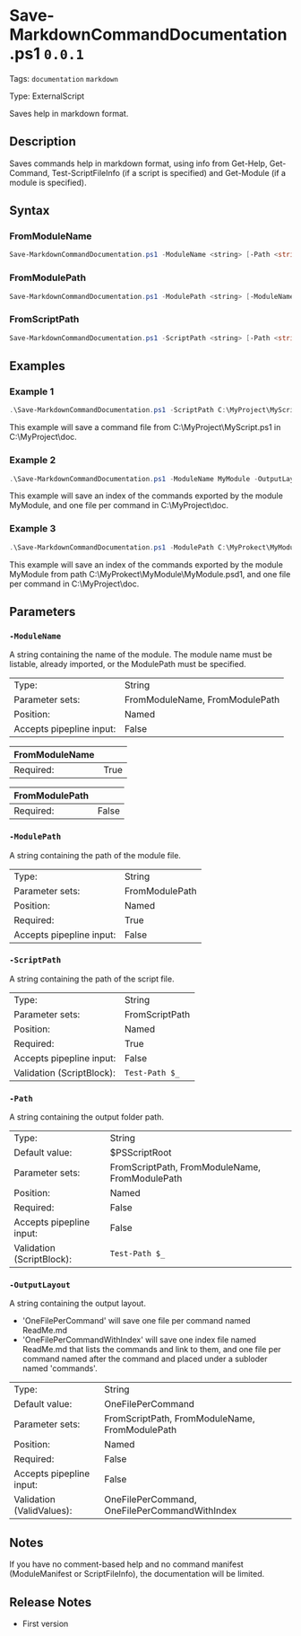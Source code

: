 # Save-MarkdownCommandDocumentation.ps1 `0.0.1`
Tags: `documentation` `markdown`

Type: ExternalScript

Saves help in markdown format.
## Description
Saves commands help in markdown format, using info from Get-Help, Get-Command, Test-ScriptFileInfo (if a script is specified) and Get-Module (if a module is specified).
## Syntax
### FromModuleName
```powershell
Save-MarkdownCommandDocumentation.ps1 -ModuleName <string> [-Path <string>] [-OutputLayout <string>] [<CommonParameters>]
```
### FromModulePath
```powershell
Save-MarkdownCommandDocumentation.ps1 -ModulePath <string> [-ModuleName <string>] [-Path <string>] [-OutputLayout <string>] [<CommonParameters>]
```
### FromScriptPath
```powershell
Save-MarkdownCommandDocumentation.ps1 -ScriptPath <string> [-Path <string>] [-OutputLayout <string>] [<CommonParameters>]
```
## Examples
### Example 1
```powershell
.\Save-MarkdownCommandDocumentation.ps1 -ScriptPath C:\MyProject\MyScript.ps1 -OutputLayout OneFilePerCommand -Path C:\MyProject\doc
```
This example will save a command file from C:\MyProject\MyScript.ps1 in C:\MyProject\doc.
### Example 2
```powershell
.\Save-MarkdownCommandDocumentation.ps1 -ModuleName MyModule -OutputLayout OneFilePerCommandWithIndex -Path C:\MyProject\doc
```
This example will save an index of the commands exported by the module MyModule, and one file per command in C:\MyProject\doc.
### Example 3
```powershell
.\Save-MarkdownCommandDocumentation.ps1 -ModulePath C:\MyProkect\MyModule\MyModule.psd1 -OutputLayout OneFilePerCommandWithIndex -Path C:\MyProject\doc
```
This example will save an index of the commands exported by the module MyModule from path C:\MyProkect\MyModule\MyModule.psd1, and one file per command in C:\MyProject\doc.
## Parameters
### `-ModuleName`
A string containing the name of the module.
The module name must be listable, already imported, or the ModulePath must be specified.

| | |
|:-|:-|
|Type:|String|
|Parameter sets:|FromModuleName, FromModulePath|
|Position:|Named|
|Accepts pipepline input:|False|

|FromModuleName| |
|:-|:-|
|Required:|True|

|FromModulePath| |
|:-|:-|
|Required:|False|
### `-ModulePath`
A string containing the path of the module file.

| | |
|:-|:-|
|Type:|String|
|Parameter sets:|FromModulePath|
|Position:|Named|
|Required:|True|
|Accepts pipepline input:|False|

### `-ScriptPath`
A string containing the path of the script file.

| | |
|:-|:-|
|Type:|String|
|Parameter sets:|FromScriptPath|
|Position:|Named|
|Required:|True|
|Accepts pipepline input:|False|
|Validation (ScriptBlock):|`Test-Path $_ `|

### `-Path`
A string containing the output folder path.

| | |
|:-|:-|
|Type:|String|
|Default value:|$PSScriptRoot|
|Parameter sets:|FromScriptPath, FromModuleName, FromModulePath|
|Position:|Named|
|Required:|False|
|Accepts pipepline input:|False|
|Validation (ScriptBlock):|` Test-Path $_ `|

### `-OutputLayout`
A string containing the output layout.
- 'OneFilePerCommand' will save one file per command named ReadMe.md
- 'OneFilePerCommandWithIndex' will save one index file named ReadMe.md that lists the commands and link to them, and one file per command named after the command and placed under a subloder named 'commands'.

| | |
|:-|:-|
|Type:|String|
|Default value:|OneFilePerCommand|
|Parameter sets:|FromScriptPath, FromModuleName, FromModulePath|
|Position:|Named|
|Required:|False|
|Accepts pipepline input:|False|
|Validation (ValidValues):|OneFilePerCommand, OneFilePerCommandWithIndex|

## Notes
If you have no comment-based help and no command manifest (ModuleManifest or ScriptFileInfo), the documentation will be limited.

## Release Notes
- First version
